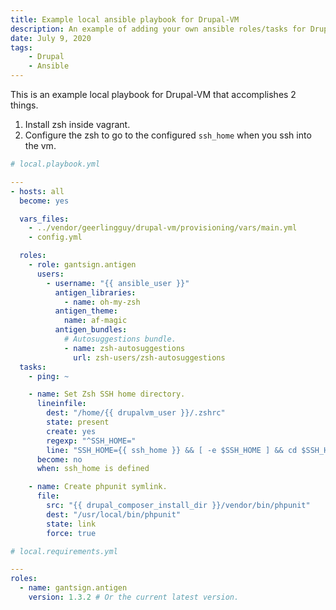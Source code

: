 ```yaml
---
title: Example local ansible playbook for Drupal-VM
description: An example of adding your own ansible roles/tasks for Drupal-VM
date: July 9, 2020
tags:
    - Drupal
    - Ansible
---
```


This is an example local playbook for Drupal-VM that accomplishes 2 things.

1. Install zsh inside vagrant.
2. Configure the zsh to go to the configured `ssh_home` when you ssh into the vm.

```yaml
# local.playbook.yml

---
- hosts: all
  become: yes

  vars_files:
    - ../vendor/geerlingguy/drupal-vm/provisioning/vars/main.yml
    - config.yml

  roles:
    - role: gantsign.antigen
      users:
        - username: "{{ ansible_user }}"
          antigen_libraries:
            - name: oh-my-zsh
          antigen_theme:
            name: af-magic
          antigen_bundles:
            # Autosuggestions bundle.
            - name: zsh-autosuggestions
              url: zsh-users/zsh-autosuggestions
  tasks:
    - ping: ~

    - name: Set Zsh SSH home directory.
      lineinfile:
        dest: "/home/{{ drupalvm_user }}/.zshrc"
        state: present
        create: yes
        regexp: "^SSH_HOME="
        line: "SSH_HOME={{ ssh_home }} && [ -e $SSH_HOME ] && cd $SSH_HOME"
      become: no
      when: ssh_home is defined

    - name: Create phpunit symlink.
      file:
        src: "{{ drupal_composer_install_dir }}/vendor/bin/phpunit"
        dest: "/usr/local/bin/phpunit"
        state: link
        force: true
```

```yaml
# local.requirements.yml

---
roles:
  - name: gantsign.antigen
    version: 1.3.2 # Or the current latest version.
```